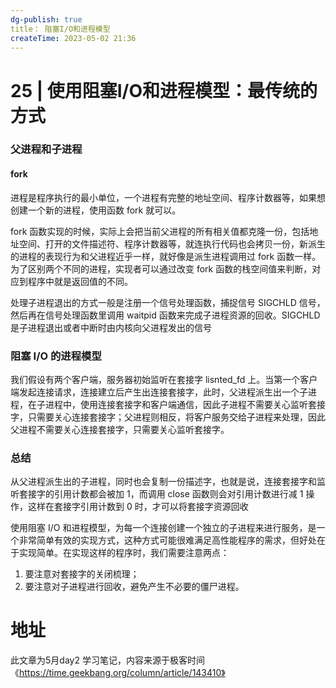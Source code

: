 ```yaml
---
dg-publish: true
title： 阻塞I/O和进程模型
createTime: 2023-05-02 21:36  
---
```

# 25 | 使用阻塞I/O和进程模型：最传统的方式

### 父进程和子进程

#### fork

进程是程序执行的最小单位，一个进程有完整的地址空间、程序计数器等，如果想创建一个新的进程，使用函数 fork 就可以。

fork 函数实现的时候，实际上会把当前父进程的所有相关值都克隆一份，包括地址空间、打开的文件描述符、程序计数器等，就连执行代码也会拷贝一份，新派生的进程的表现行为和父进程近乎一样，就好像是派生进程调用过 fork 函数一样。为了区别两个不同的进程，实现者可以通过改变 fork 函数的栈空间值来判断，对应到程序中就是返回值的不同。

处理子进程退出的方式一般是注册一个信号处理函数，捕捉信号 SIGCHLD 信号，然后再在信号处理函数里调用 waitpid 函数来完成子进程资源的回收。SIGCHLD 是子进程退出或者中断时由内核向父进程发出的信号

### 阻塞 I/O 的进程模型

我们假设有两个客户端，服务器初始监听在套接字 lisnted_fd 上。当第一个客户端发起连接请求，连接建立后产生出连接套接字，此时，父进程派生出一个子进程，在子进程中，使用连接套接字和客户端通信，因此子进程不需要关心监听套接字，只需要关心连接套接字；父进程则相反，将客户服务交给子进程来处理，因此父进程不需要关心连接套接字，只需要关心监听套接字。


### 总结

从父进程派生出的子进程，同时也会复制一份描述字，也就是说，连接套接字和监听套接字的引用计数都会被加 1，而调用 close 函数则会对引用计数进行减 1 操作，这样在套接字引用计数到 0 时，才可以将套接字资源回收

使用阻塞 I/O 和进程模型，为每一个连接创建一个独立的子进程来进行服务，是一个非常简单有效的实现方式，这种方式可能很难满足高性能程序的需求，但好处在于实现简单。在实现这样的程序时，我们需要注意两点：

1. 要注意对套接字的关闭梳理；
2. 要注意对子进程进行回收，避免产生不必要的僵尸进程。

# 地址

此文章为5月day2 学习笔记，内容来源于极客时间《https://time.geekbang.org/column/article/143410》
